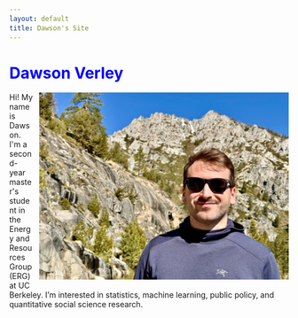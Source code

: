 ```yaml
---
layout: default
title: Dawson's Site
---
```


# <span style="color:blue">Dawson Verley</span>

<img src="/assets/dawson.jpeg" alt="Dawson in the mountains" width="450" style="float: right; margin-bottom: 5px; margin-left: 10px;"/>

Hi! My name is Dawson. I'm a second-year master's student in the Energy and Resources Group (ERG) at UC Berkeley. I’m interested in statistics, machine learning, public policy, and quantitative social science research. 




